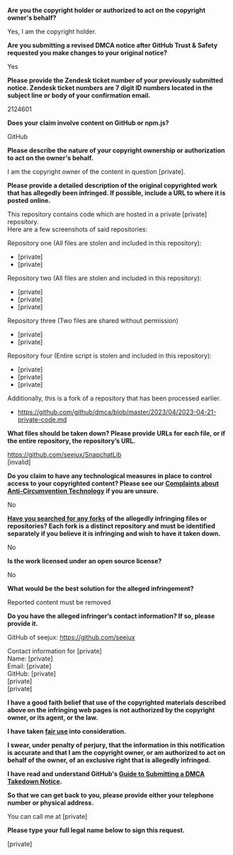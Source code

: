 **Are you the copyright holder or authorized to act on the copyright owner's behalf?**

Yes, I am the copyright holder.

**Are you submitting a revised DMCA notice after GitHub Trust & Safety requested you make changes to your original notice?**

Yes

**Please provide the Zendesk ticket number of your previously submitted notice. Zendesk ticket numbers are 7 digit ID numbers located in the subject line or body of your confirmation email.**

2124601

**Does your claim involve content on GitHub or npm.js?**

GitHub

**Please describe the nature of your copyright ownership or authorization to act on the owner's behalf.**

I am the copyright owner of the content in question [private].

**Please provide a detailed description of the original copyrighted work that has allegedly been infringed. If possible, include a URL to where it is posted online.**

This repository contains code which are hosted in a private [private] repository.  
Here are a few screenshots of said repositories:  

Repository one (All files are stolen and included in this repository):  
- [private]  
- [private]

Repository two (All files are stolen and included in this repository):  
- [private]  
- [private]  
- [private]  

Repository three (Two files are shared without permission)  
- [private]  
- [private]  

Repository four (Entire script is stolen and included in this repository):  
- [private]  
- [private]  
- [private]  

Additionally, this is a fork of a repository that has been processed earlier.  
- https://github.com/github/dmca/blob/master/2023/04/2023-04-21-private-code.md

**What files should be taken down? Please provide URLs for each file, or if the entire repository, the repository’s URL.**

https://github.com/seejux/SnapchatLib  
[invalid]

**Do you claim to have any technological measures in place to control access to your copyrighted content? Please see our <a href="https://docs.github.com/articles/guide-to-submitting-a-dmca-takedown-notice#complaints-about-anti-circumvention-technology">Complaints about Anti-Circumvention Technology</a> if you are unsure.**

No

**<a href="https://docs.github.com/articles/dmca-takedown-policy#b-what-about-forks-or-whats-a-fork">Have you searched for any forks</a> of the allegedly infringing files or repositories? Each fork is a distinct repository and must be identified separately if you believe it is infringing and wish to have it taken down.**

No

**Is the work licensed under an open source license?**

No

**What would be the best solution for the alleged infringement?**

Reported content must be removed

**Do you have the alleged infringer’s contact information? If so, please provide it.**

GitHub of seejux: https://github.com/seejux

Contact information for [private]    
Name: [private]  
Email: [private]  
GitHub: [private]  
[private]  
[private]  

**I have a good faith belief that use of the copyrighted materials described above on the infringing web pages is not authorized by the copyright owner, or its agent, or the law.**

**I have taken <a href="https://www.lumendatabase.org/topics/22">fair use</a> into consideration.**

**I swear, under penalty of perjury, that the information in this notification is accurate and that I am the copyright owner, or am authorized to act on behalf of the owner, of an exclusive right that is allegedly infringed.**

**I have read and understand GitHub's <a href="https://docs.github.com/articles/guide-to-submitting-a-dmca-takedown-notice/">Guide to Submitting a DMCA Takedown Notice</a>.**

**So that we can get back to you, please provide either your telephone number or physical address.**

You can call me at [private]

**Please type your full legal name below to sign this request.**

[private]

